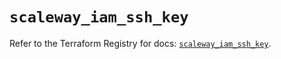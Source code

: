 # `scaleway_iam_ssh_key`

Refer to the Terraform Registry for docs: [`scaleway_iam_ssh_key`](https://registry.terraform.io/providers/scaleway/scaleway/2.42.1/docs/resources/iam_ssh_key).
